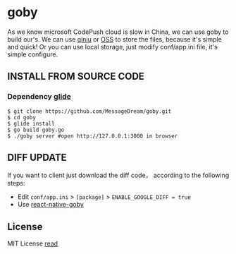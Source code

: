 # goby

 As we know microsoft CodePush cloud is slow in China, we can use goby to build our's. We can use [qiniu](http://www.qiniu.com/) or [OSS](https://www.aliyun.com/product/oss) to store the files, because it's simple and quick!  Or you can use local storage, just modify conf/app.ini file, it's simple configure.

## INSTALL FROM SOURCE CODE

### Dependency [glide](https://github.com/Masterminds/glide)

```shell
$ git clone https://github.com/MessageDream/goby.git
$ cd goby
$ glide install
$ go build goby.go
$ ./goby server #open http://127.0.0.1:3000 in browser
```

## DIFF UPDATE
If you want to client just download the diff code， according to the following steps:

* Edit `conf/app.ini` > `[package]` > `ENABLE_GOOGLE_DIFF = true`
* Use [react-native-goby](https://github.com/MessageDream/react-native-goby)

## License
MIT License [read](https://github.com/MessageDream/goby/LICENSE)